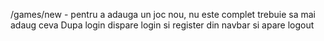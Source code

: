 
/games/new - pentru a adauga un joc nou, nu este complet trebuie sa mai adaug ceva
Dupa login dispare login si register din navbar si apare logout
